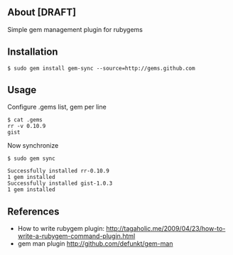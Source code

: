 ## About [DRAFT] 
 Simple gem management plugin for rubygems

## Installation
  
    $ sudo gem install gem-sync --source=http://gems.github.com

## Usage

Configure .gems list, gem per line

    $ cat .gems
    rr -v 0.10.9
    gist
          
Now synchronize

    $ sudo gem sync

    Successfully installed rr-0.10.9
    1 gem installed
    Successfully installed gist-1.0.3
    1 gem installed

## References

 *  How to write rubygem plugin: http://tagaholic.me/2009/04/23/how-to-write-a-rubygem-command-plugin.html
 *  gem man plugin http://github.com/defunkt/gem-man

